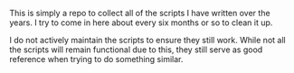 This is simply a repo to collect all of the scripts I have written over the years. I try to come in here about every six months or so to clean it up. 

I do not actively maintain the scripts to ensure they still work. While not all the scripts will remain functional due to this, they still serve as good reference when trying to do something similar.
